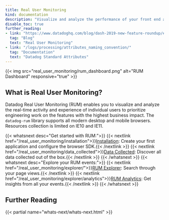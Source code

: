 ```yaml
---
title: Real User Monitoring
kind: documentation
description: "Visualize and analyze the performance of your front end applications as seen by your users."
disable_toc: true
further_reading:
- link: "https://www.datadoghq.com/blog/dash-2019-new-feature-roundup/#real-user-monitoring"
  tag: "Blog"
  text: "Real User Monitoring"
- link: "/logs/processing/attributes_naming_convention/"
  tag: "Documentation"
  text: "Datadog Standard Attributes"
---
```


{{< img src="real_user_monitoring/rum_dashboard.png" alt="RUM Dashboard" responsive="true" >}}

## What is Real User Monitoring?

Datadog Real User Monitoring (RUM) enables you to visualize and analyze the real-time activity and experience of individual users to prioritize engineering work on the features with the highest business impact. The `datadog-rum` library supports all modern desktop and mobile browsers. Resources collection is limited on IE10 and IE11.


{{< whatsnext desc="Get started with RUM:">}}
  {{< nextlink href="/real_user_monitoring/installation">}}<u>Installation</u>: Create your first application and configure the browser SDK.{{< /nextlink >}}
  {{< nextlink href="/real_user_monitoring/data_collected">}}<u>Data Collected</u>: Discover all data collected out of the box.{{< /nextlink >}}
{{< /whatsnext >}}
{{< whatsnext desc="Explore your RUM events:">}}
  {{< nextlink href="/real_user_monitoring/explorer/">}}<u>RUM Explorer</u>: Search through your page views.{{< /nextlink >}}
  {{< nextlink href="/real_user_monitoring/explorer/analytics">}}<u>RUM Analytics</u>: Get insights from all your events.{{< /nextlink >}}
{{< /whatsnext >}}

## Further Reading

{{< partial name="whats-next/whats-next.html" >}}


